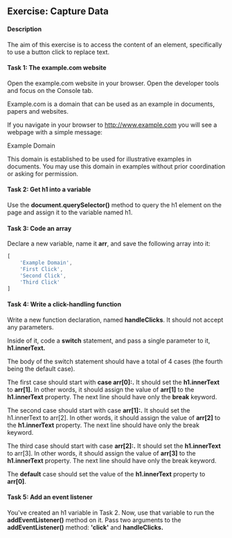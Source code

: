 ## Exercise: Capture Data

#### Description
The aim of this exercise is to access the content of an element, specifically to use a button click to replace text.

#### Task 1: The example.com website

Open the example.com
 website in your browser. Open the developer tools and focus on the Console tab.

Example.com is a domain that can be used as an example in documents, papers and websites.

If you navigate in your browser to 
http://www.example.com
  you will see a webpage with a simple message:

Example Domain

This domain is established to be used for illustrative examples in documents. You may use this domain in examples without prior coordination or asking for permission.

#### Task 2: Get h1 into a variable
Use the **document.querySelector()** method to query the h1 element on the page and assign it to the variable named h1.

#### Task 3: Code an array

Declare a new variable, name it **arr**, and save the following array into it:

```javascript
[
    'Example Domain',
    'First Click',
    'Second Click',
    'Third Click'
]
```
#### Task 4: Write a click-handling function

Write a new function declaration, named **handleClicks**. It should not accept any parameters.

Inside of it, code a **switch** statement, and pass a single parameter to it, **h1.innerText.**

The body of the switch statement should have a total of 4 cases (the fourth being the default case).

The first case should start with **case arr[0]:.** It should set the **h1.innerText** to **arr[1].** In other words, it should assign the value of **arr[1]** to the **h1.innerText** property. The next line should have only the **break** keyword.

The second case should start with case **arr[1]:.** It should set the h1.innerText to arr[2]. In other words, it should assign the value of **arr[2]** to the **h1.innerText** property. The next line should have only the break keyword.

The third case should start with case **arr[2]:.** It should set the **h1.innerText** to arr[3]. In other words, it should assign the value of **arr[3]** to the **h1.innerText** property. The next line should have only the break keyword.

The **default** case should set the value of the **h1.innerText** property to **arr[0]**.

####  Task 5: Add an event listener
You've created an h1 variable in Task 2. Now, use that variable to run the **addEventListener()** method on it. Pass two arguments to the **addEventListener()** method: **'click'** and **handleClicks.**
